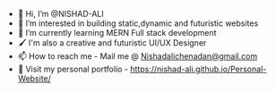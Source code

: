 - 👋 Hi, I’m @NISHAD-ALI
- 👀 I’m interested in building static,dynamic and futuristic websites
- 🌱 I’m currently learning MERN Full stack development
- 🖌  I'm also a creative and futuristic UI/UX Designer
- 📫 How to reach me - Mail me @ Nishadalichenadan@gmail.com
- 🏅 Visit my personal portfolio - https://nishad-ali.github.io/Personal-Website/
<!---
NISHAD-ALI/NISHAD-ALI is a ✨ special ✨ repository because its `README.md` (this file) appears on your GitHub profile.
You can click the Preview link to take a look at your changes.
--->
